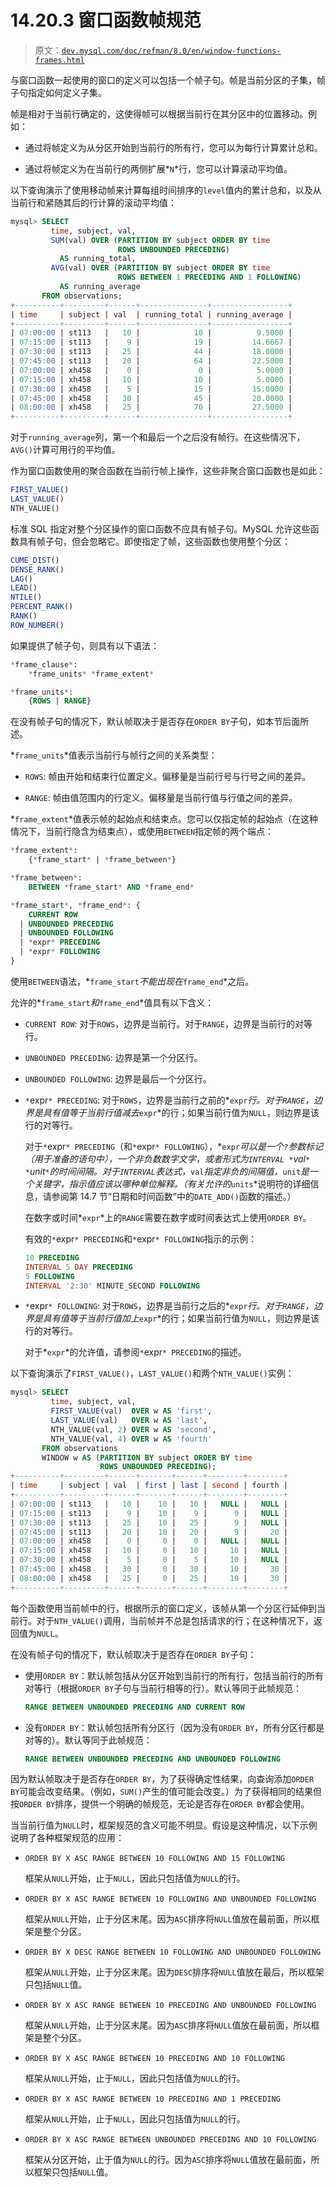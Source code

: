 # 14.20.3 窗口函数帧规范

> 原文：[`dev.mysql.com/doc/refman/8.0/en/window-functions-frames.html`](https://dev.mysql.com/doc/refman/8.0/en/window-functions-frames.html)

与窗口函数一起使用的窗口的定义可以包括一个帧子句。帧是当前分区的子集，帧子句指定如何定义子集。

帧是相对于当前行确定的，这使得帧可以根据当前行在其分区中的位置移动。例如：

+   通过将帧定义为从分区开始到当前行的所有行，您可以为每行计算累计总和。

+   通过将帧定义为在当前行的两侧扩展*`N`*行，您可以计算滚动平均值。

以下查询演示了使用移动帧来计算每组时间排序的`level`值内的累计总和，以及从当前行和紧随其后的行计算的滚动平均值：

```sql
mysql> SELECT
         time, subject, val,
         SUM(val) OVER (PARTITION BY subject ORDER BY time
                        ROWS UNBOUNDED PRECEDING)
           AS running_total,
         AVG(val) OVER (PARTITION BY subject ORDER BY time
                        ROWS BETWEEN 1 PRECEDING AND 1 FOLLOWING)
           AS running_average
       FROM observations;
+----------+---------+------+---------------+-----------------+
| time     | subject | val  | running_total | running_average |
+----------+---------+------+---------------+-----------------+
| 07:00:00 | st113   |   10 |            10 |          9.5000 |
| 07:15:00 | st113   |    9 |            19 |         14.6667 |
| 07:30:00 | st113   |   25 |            44 |         18.0000 |
| 07:45:00 | st113   |   20 |            64 |         22.5000 |
| 07:00:00 | xh458   |    0 |             0 |          5.0000 |
| 07:15:00 | xh458   |   10 |            10 |          5.0000 |
| 07:30:00 | xh458   |    5 |            15 |         15.0000 |
| 07:45:00 | xh458   |   30 |            45 |         20.0000 |
| 08:00:00 | xh458   |   25 |            70 |         27.5000 |
+----------+---------+------+---------------+-----------------+
```

对于`running_average`列，第一个和最后一个之后没有帧行。在这些情况下，`AVG()`计算可用行的平均值。

作为窗口函数使用的聚合函数在当前行帧上操作，这些非聚合窗口函数也是如此：

```sql
FIRST_VALUE()
LAST_VALUE()
NTH_VALUE()
```

标准 SQL 指定对整个分区操作的窗口函数不应具有帧子句。MySQL 允许这些函数具有帧子句，但会忽略它。即使指定了帧，这些函数也使用整个分区：

```sql
CUME_DIST()
DENSE_RANK()
LAG()
LEAD()
NTILE()
PERCENT_RANK()
RANK()
ROW_NUMBER()
```

如果提供了帧子句，则具有以下语法：

```sql
*frame_clause*:
    *frame_units* *frame_extent*

*frame_units*:
    {ROWS | RANGE}
```

在没有帧子句的情况下，默认帧取决于是否存在`ORDER BY`子句，如本节后面所述。

*`frame_units`*值表示当前行与帧行之间的关系类型：

+   `ROWS`: 帧由开始和结束行位置定义。偏移量是当前行号与行号之间的差异。

+   `RANGE`: 帧由值范围内的行定义。偏移量是当前行值与行值之间的差异。

*`frame_extent`*值表示帧的起始点和结束点。您可以仅指定帧的起始点（在这种情况下，当前行隐含为结束点），或使用`BETWEEN`指定帧的两个端点：

```sql
*frame_extent*:
    {*frame_start* | *frame_between*}

*frame_between*:
    BETWEEN *frame_start* AND *frame_end*

*frame_start*, *frame_end*: {
    CURRENT ROW
  | UNBOUNDED PRECEDING
  | UNBOUNDED FOLLOWING
  | *expr* PRECEDING
  | *expr* FOLLOWING
}
```

使用`BETWEEN`语法，*`frame_start`*不能出现在*`frame_end`*之后。

允许的*`frame_start`*和*`frame_end`*值具有以下含义：

+   `CURRENT ROW`: 对于`ROWS`，边界是当前行。对于`RANGE`，边界是当前行的对等行。

+   `UNBOUNDED PRECEDING`: 边界是第一个分区行。

+   `UNBOUNDED FOLLOWING`: 边界是最后一个分区行。

+   `*`expr`* PRECEDING`: 对于`ROWS`，边界是当前行之前的*`expr`*行。对于`RANGE`，边界是具有值等于当前行值减去*`expr`*的行；如果当前行值为`NULL`，则边界是该行的对等行。

    对于`*`expr`* PRECEDING`（和`*`expr`* FOLLOWING`），*`expr`*可以是一个`?`参数标记（用于准备的语句中），一个非负数数字文字，或者形式为`INTERVAL *`val`* *`unit`*`的时间间隔。对于`INTERVAL`表达式，*`val`*指定非负的间隔值，*`unit`*是一个关键字，指示值应该以哪种单位解释。（有关允许的*`units`*说明符的详细信息，请参阅第 14.7 节“日期和时间函数”中的`DATE_ADD()`函数的描述。）

    在数字或时间*`expr`*上的`RANGE`需要在数字或时间表达式上使用`ORDER BY`。

    有效的`*`expr`* PRECEDING`和`*`expr`* FOLLOWING`指示的示例：

    ```sql
    10 PRECEDING
    INTERVAL 5 DAY PRECEDING
    5 FOLLOWING
    INTERVAL '2:30' MINUTE_SECOND FOLLOWING
    ```

+   `*`expr`* FOLLOWING`: 对于`ROWS`，边界是当前行之后的*`expr`*行。对于`RANGE`，边界是具有值等于当前行值加上*`expr`*的行；如果当前行值为`NULL`，则边界是该行的对等行。

    对于*`expr`*的允许值，请参阅`*`expr`* PRECEDING`的描述。

以下查询演示了`FIRST_VALUE()`，`LAST_VALUE()`和两个`NTH_VALUE()`实例：

```sql
mysql> SELECT
         time, subject, val,
         FIRST_VALUE(val)  OVER w AS 'first',
         LAST_VALUE(val)   OVER w AS 'last',
         NTH_VALUE(val, 2) OVER w AS 'second',
         NTH_VALUE(val, 4) OVER w AS 'fourth'
       FROM observations
       WINDOW w AS (PARTITION BY subject ORDER BY time
                    ROWS UNBOUNDED PRECEDING);
+----------+---------+------+-------+------+--------+--------+
| time     | subject | val  | first | last | second | fourth |
+----------+---------+------+-------+------+--------+--------+
| 07:00:00 | st113   |   10 |    10 |   10 |   NULL |   NULL |
| 07:15:00 | st113   |    9 |    10 |    9 |      9 |   NULL |
| 07:30:00 | st113   |   25 |    10 |   25 |      9 |   NULL |
| 07:45:00 | st113   |   20 |    10 |   20 |      9 |     20 |
| 07:00:00 | xh458   |    0 |     0 |    0 |   NULL |   NULL |
| 07:15:00 | xh458   |   10 |     0 |   10 |     10 |   NULL |
| 07:30:00 | xh458   |    5 |     0 |    5 |     10 |   NULL |
| 07:45:00 | xh458   |   30 |     0 |   30 |     10 |     30 |
| 08:00:00 | xh458   |   25 |     0 |   25 |     10 |     30 |
+----------+---------+------+-------+------+--------+--------+
```

每个函数使用当前帧中的行，根据所示的窗口定义，该帧从第一个分区行延伸到当前行。对于`NTH_VALUE()`调用，当前帧并不总是包括请求的行；在这种情况下，返回值为`NULL`。

在没有帧子句的情况下，默认帧取决于是否存在`ORDER BY`子句：

+   使用`ORDER BY`：默认帧包括从分区开始到当前行的所有行，包括当前行的所有对等行（根据`ORDER BY`子句与当前行相等的行）。默认等同于此帧规范：

    ```sql
    RANGE BETWEEN UNBOUNDED PRECEDING AND CURRENT ROW
    ```

+   没有`ORDER BY`：默认帧包括所有分区行（因为没有`ORDER BY`，所有分区行都是对等的）。默认等同于此帧规范：

    ```sql
    RANGE BETWEEN UNBOUNDED PRECEDING AND UNBOUNDED FOLLOWING
    ```

因为默认帧取决于是否存在`ORDER BY`，为了获得确定性结果，向查询添加`ORDER BY`可能会改变结果。（例如，`SUM()`产生的值可能会改变。）为了获得相同的结果但按`ORDER BY`排序，提供一个明确的帧规范，无论是否存在`ORDER BY`都会使用。

当当前行值为`NULL`时，框架规范的含义可能不明显。假设是这种情况，以下示例说明了各种框架规范的应用：

+   `ORDER BY X ASC RANGE BETWEEN 10 FOLLOWING AND 15 FOLLOWING`

    框架从`NULL`开始，止于`NULL`，因此只包括值为`NULL`的行。

+   `ORDER BY X ASC RANGE BETWEEN 10 FOLLOWING AND UNBOUNDED FOLLOWING`

    框架从`NULL`开始，止于分区末尾。因为`ASC`排序将`NULL`值放在最前面，所以框架是整个分区。

+   `ORDER BY X DESC RANGE BETWEEN 10 FOLLOWING AND UNBOUNDED FOLLOWING`

    框架从`NULL`开始，止于分区末尾。因为`DESC`排序将`NULL`值放在最后，所以框架只包括`NULL`值。

+   `ORDER BY X ASC RANGE BETWEEN 10 PRECEDING AND UNBOUNDED FOLLOWING`

    框架从`NULL`开始，止于分区末尾。因为`ASC`排序将`NULL`值放在最前面，所以框架是整个分区。

+   `ORDER BY X ASC RANGE BETWEEN 10 PRECEDING AND 10 FOLLOWING`

    框架从`NULL`开始，止于`NULL`，因此只包括值为`NULL`的行。

+   `ORDER BY X ASC RANGE BETWEEN 10 PRECEDING AND 1 PRECEDING`

    框架从`NULL`开始，止于`NULL`，因此只包括值为`NULL`的行。

+   `ORDER BY X ASC RANGE BETWEEN UNBOUNDED PRECEDING AND 10 FOLLOWING`

    框架从分区开始，止于值为`NULL`的行。因为`ASC`排序将`NULL`值放在最前面，所以框架只包括`NULL`值。
